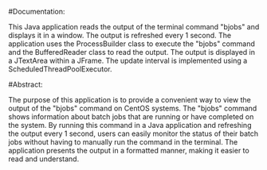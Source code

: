 #Documentation:

This Java application reads the output of the terminal command "bjobs" and displays it in a window. The output is refreshed every 1 second. The application uses the ProcessBuilder class to execute the "bjobs" command and the BufferedReader class to read the output. The output is displayed in a JTextArea within a JFrame. The update interval is implemented using a ScheduledThreadPoolExecutor.

#Abstract:

The purpose of this application is to provide a convenient way to view the output of the "bjobs" command on CentOS systems. The "bjobs" command shows information about batch jobs that are running or have completed on the system. By running this command in a Java application and refreshing the output every 1 second, users can easily monitor the status of their batch jobs without having to manually run the command in the terminal. The application presents the output in a formatted manner, making it easier to read and understand.
